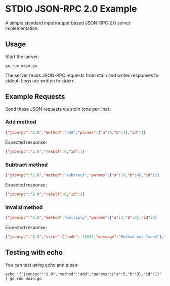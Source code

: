 # STDIO JSON-RPC 2.0 Example

A simple standard input/output based JSON-RPC 2.0 server implementation.

## Usage

Start the server:

```shell
go run main.go
```

The server reads JSON-RPC requests from stdin and writes responses to stdout. Logs are written to stderr.

## Example Requests

Send these JSON requests via stdin (one per line):

### Add method

```json
{"jsonrpc":"2.0","method":"add","params":{"a":5,"b":3},"id":1}
```

Expected response:

```json
{"jsonrpc":"2.0","result":8,"id":1}
```

### Subtract method

```json
{"jsonrpc":"2.0","method":"subtract","params":{"a":10,"b":4},"id":2}
```

Expected response:

```json
{"jsonrpc":"2.0","result":6,"id":2}
```

### Invalid method

```json
{"jsonrpc":"2.0","method":"multiply","params":{"a":2,"b":3},"id":3}
```

Expected response:

```json
{"jsonrpc":"2.0","error":{"code":-32601,"message":"Method not found"},"id":3}
```

## Testing with echo

You can test using echo and pipes:

```shell
echo '{"jsonrpc":"2.0","method":"add","params":{"a":5,"b":3},"id":1}' | go run main.go
```
